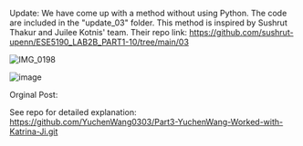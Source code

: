 Update: We have come up with a method without using Python. The code are included in the "update_03" folder. This method is inspired by Sushrut Thakur and Juilee Kotnis' team. Their repo link: https://github.com/sushrut-upenn/ESE5190_LAB2B_PART1-10/tree/main/03 

![IMG_0198](https://user-images.githubusercontent.com/114244957/202619780-ff031f4e-f720-4796-af8c-bb97af9d0da0.GIF)

![image](https://user-images.githubusercontent.com/114244957/202619627-3098930a-432e-4a4e-87cb-faf640eff90a.png)


Orginal Post:

See repo for detailed explanation: https://github.com/YuchenWang0303/Part3-YuchenWang-Worked-with-Katrina-Ji.git

